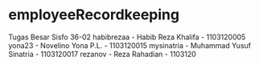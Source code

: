 employeeRecordkeeping
=====================

Tugas Besar Sisfo 36-02
habibrezaa - Habib Reza Khalifa - 1103120005
yona23 - Novelino Yona P.L. - 1103120015
mysinatria - Muhammad Yusuf Sinatria - 1103120017
rezanov - Reza Rahadian - 1103120
